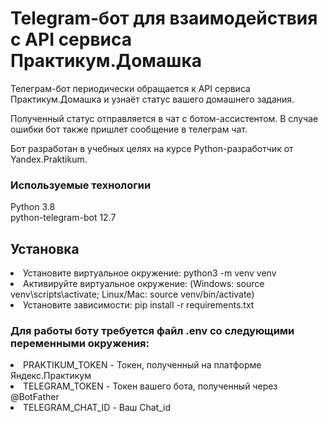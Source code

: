 <h1>Telegram-бот для взаимодействия с API сервиса Практикум.Домашка</h1>
Телеграм-бот периодически обращается к API сервиса Практикум.Домашка и узнаёт статус вашего домашнего задания.

Полученный статус отправляется в чат с ботом-ассистентом.
В случае ошибки бот также пришлет сообщение в телеграм чат.

Бот разработан в учебных целях на курсе Python-разработчик от Yandex.Praktikum.

<h3>Используемые технологии</h3>
Python 3.8<br>
python-telegram-bot 12.7
<h2>Установка</h2>
<li>Установите виртуальное окружение: python3 -m venv venv</li>
<li>Активируйте виртуальное окружение: (Windows: source venv\scripts\activate; Linux/Mac: source venv/bin/activate)</li>
  <li>Установите зависимости: pip install -r requirements.txt</li>
<h3>Для работы боту требуется файл .env со следующими переменными окружения:</h3>
<li>PRAKTIKUM_TOKEN - Токен, полученный на платформе Яндекс.Практикум</li>
<li>TELEGRAM_TOKEN - Токен вашего бота, полученный через @BotFather</li>
<li>TELEGRAM_CHAT_ID - Ваш Chat_id</li>
